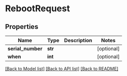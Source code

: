 # RebootRequest


## Properties
Name | Type | Description | Notes
------------ | ------------- | ------------- | -------------
**serial_number** | **str** |  | [optional] 
**when** | **int** |  | [optional] 

[[Back to Model list]](../README.md#documentation-for-models) [[Back to API list]](../README.md#documentation-for-api-endpoints) [[Back to README]](../README.md)


